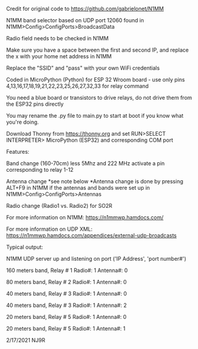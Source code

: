 Credit for original code to https://github.com/gabrielonet/N1MM

N1MM band selector based on UDP port 12060 found in N1MM>Config>ConfigPorts>BroadcastData

Radio field needs to be checked in N1MM 

Make sure you have a space between the first and second IP, and replace the x with your home net address in N1MM

Replace the "SSID" and "pass" with your own WiFi credentials

Coded in MicroPython (Python) for ESP 32 Wroom board - use only pins 4,13,16,17,18,19,21,22,23,25,26,27,32,33 for relay command

You need a blue board or transistors to drive relays, do not drive them from the ESP32 pins directly

You may rename the .py file to main.py to start at boot if you know what you're doing.

Download Thonny from https://thonny.org and set RUN>SELECT INTERPRETER> MicroPython (ESP32) and corresponding COM port


Features: 

Band change (160-70cm) less 5Mhz and 222 MHz  activate a pin corresponding to relay 1-12

Antenna change  *see note below
*Antenna change is done by pressing ALT+F9 in N1MM if the antennas and bands were set up in N1MM>Config>ConfigPorts>Antennas

Radio change (Radio1 vs. Radio2) for SO2R


For more information on N1MM:  https://n1mmwp.hamdocs.com/

For more information on UDP XML: https://n1mmwp.hamdocs.com/appendices/external-udp-broadcasts

Typical output:

N1MM UDP server up and listening on port ('IP Address', 'port number#')

160 meters band, Relay # 1 Radio#: 1 Antenna#: 0

80 meters band, Relay # 2 Radio#: 1 Antenna#: 0

40 meters band, Relay # 3 Radio#: 1 Antenna#: 0

40 meters band, Relay # 3 Radio#: 1 Antenna#: 2

20 meters band, Relay # 5 Radio#: 1 Antenna#: 0

20 meters band, Relay # 5 Radio#: 1 Antenna#: 1

2/17/2021 NJ9R
